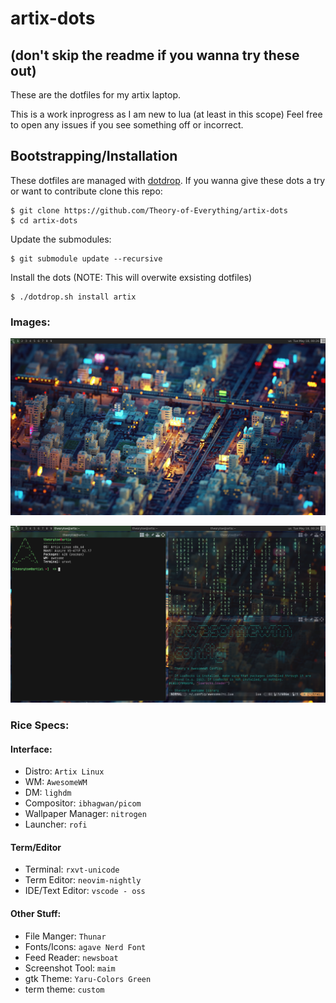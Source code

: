 
# artix-dots
## (don't skip the readme if you wanna try these out)

These are the dotfiles for my artix laptop.

This is a work inprogress as I am new to lua (at least in this scope)
Feel free to open any issues if you see something off or incorrect.

## Bootstrapping/Installation

These dotfiles are managed with [dotdrop](https://github.com/deadc0de6/dotdrop).
If you wanna give these dots a try or want to contribute clone this repo:
```
$ git clone https://github.com/Theory-of-Everything/artix-dots
$ cd artix-dots
```
Update the submodules:
```
$ git submodule update --recursive
```
Install the dots (NOTE: This will overwite exsisting dotfiles)
```
$ ./dotdrop.sh install artix
```

### Images:
![Blank Destop](/images/rev1/desktop.png)

![Terminal Apps](/images/rev1/termapps.png)

### Rice Specs:
#### Interface:
- Distro: `Artix Linux`
- WM: `AwesomeWM`
- DM: `lighdm`
- Compositor: `ibhagwan/picom`
- Wallpaper Manager: `nitrogen`
- Launcher: `rofi`

#### Term/Editor
- Terminal: `rxvt-unicode`
- Term Editor: `neovim-nightly`
- IDE/Text Editor: `vscode - oss`

#### Other Stuff:

- File Manger: `Thunar`
- Fonts/Icons: `agave Nerd Font`
- Feed Reader: `newsboat`
- Screenshot Tool: `maim`
- gtk Theme: `Yaru-Colors Green`
- term theme: `custom`



